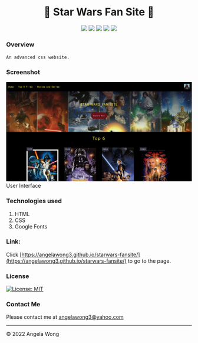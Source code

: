 <h1 align="center">🌟 Star Wars Fan Site 🌟</h1>

<p align="center">
    <img src="https://img.shields.io/github/repo-size/angelawong3/starwars-fansite" />
    <img src="https://img.shields.io/github/languages/count/angelawong3/starwars-fansite" />
    <img src="https://img.shields.io/github/languages/top/angelawong3/starwars-fansite" />
    <img src="https://img.shields.io/github/last-commit/angelawong3/starwars-fansite" />
    <a href="https://github.com/angelawong3"><img src="https://img.shields.io/github/followers/angelawong3?style=social" target="_blank" /></a>
</p>

### Overview

```
An advanced css website.
```

### Screenshot

![UI](./assets/img/UI.png)
User Interface

### Technologies used

1. HTML
2. CSS
3. Google Fonts

### Link:

Click [https://angelawong3.github.io/starwars-fansite/](https://angelawong3.github.io/starwars-fansite/) to go to the page.

### License

[![License: MIT](https://img.shields.io/badge/License-MIT-yellow.svg)](https://opensource.org/licenses/MIT)

### Contact Me

Please contact me at angelawong3@yahoo.com

---

© 2022 Angela Wong
